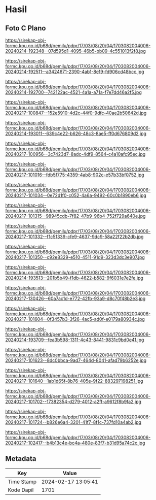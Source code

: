 # Hasil

## Foto C Plano

https://sirekap-obj-formc.kpu.go.id/b68d/pemilu/pdpr/17/03/08/20/04/1703082004006-20240214-192348--07d595d1-4095-46b5-bb09-4c551013f2f8.jpg

https://sirekap-obj-formc.kpu.go.id/b68d/pemilu/pdpr/17/03/08/20/04/1703082004006-20240214-192511--a3424671-2390-4ab1-8e19-fd906cd48bcc.jpg

https://sirekap-obj-formc.kpu.go.id/b68d/pemilu/pdpr/17/03/08/20/04/1703082004006-20240214-192700--742122ac-4521-4a1a-a71a-f7e7dd46a2f5.jpg

https://sirekap-obj-formc.kpu.go.id/b68d/pemilu/pdpr/17/03/08/20/04/1703082004006-20240217-100847--152e5910-4d2c-44f0-9dfc-40ae2b50642d.jpg

https://sirekap-obj-formc.kpu.go.id/b68d/pemilu/pdpr/17/03/08/20/04/1703082004006-20240214-193011--639c4e22-b626-48c3-8ae5-ff0d676809d2.jpg

https://sirekap-obj-formc.kpu.go.id/b68d/pemilu/pdpr/17/03/08/20/04/1703082004006-20240217-100956--3c7423d7-8adc-4df9-8564-c4a10afc95ec.jpg

https://sirekap-obj-formc.kpu.go.id/b68d/pemilu/pdpr/17/03/08/20/04/1703082004006-20240217-101016--fdb5f775-4359-4ab8-902c-e57b33bf0752.jpg

https://sirekap-obj-formc.kpu.go.id/b68d/pemilu/pdpr/17/03/08/20/04/1703082004006-20240217-101034--0e72d1f0-c052-4a6a-9492-60c0b1890eb6.jpg

https://sirekap-obj-formc.kpu.go.id/b68d/pemilu/pdpr/17/03/08/20/04/1703082004006-20240217-101315--98945cdb-7f82-47b9-96b4-752f729a640e.jpg

https://sirekap-obj-formc.kpu.go.id/b68d/pemilu/pdpr/17/03/08/20/04/1703082004006-20240217-101332--f1c51339-cfe9-4637-9dc9-58a22f22b2db.jpg

https://sirekap-obj-formc.kpu.go.id/b68d/pemilu/pdpr/17/03/08/20/04/1703082004006-20240217-101350--c92e8329-e510-4511-91d9-323d3dc3e907.jpg

https://sirekap-obj-formc.kpu.go.id/b68d/pemilu/pdpr/17/03/08/20/04/1703082004006-20240214-193513--201b5b49-f1db-4622-b582-9f6031e7e2fe.jpg

https://sirekap-obj-formc.kpu.go.id/b68d/pemilu/pdpr/17/03/08/20/04/1703082004006-20240217-130426--60a7ac1d-e772-42fb-93a9-d8c70f48b2e3.jpg

https://sirekap-obj-formc.kpu.go.id/b68d/pemilu/pdpr/17/03/08/20/04/1703082004006-20240217-101604--0f3457b3-3f26-4ac5-ad0f-e0179a80934c.jpg

https://sirekap-obj-formc.kpu.go.id/b68d/pemilu/pdpr/17/03/08/20/04/1703082004006-20240214-193709--fea3b598-1311-4c43-8441-9831c9bd0e41.jpg

https://sirekap-obj-formc.kpu.go.id/b68d/pemilu/pdpr/17/03/08/20/04/1703082004006-20240217-101623--8dc0bbca-9ad7-464d-8041-afad79b6252e.jpg

https://sirekap-obj-formc.kpu.go.id/b68d/pemilu/pdpr/17/03/08/20/04/1703082004006-20240217-101640--1ab1d65f-8b76-405e-9f22-883297198251.jpg

https://sirekap-obj-formc.kpu.go.id/b68d/pemilu/pdpr/17/03/08/20/04/1703082004006-20240217-101702--17382354-d279-4012-a2ff-a9612f8b9fa2.jpg

https://sirekap-obj-formc.kpu.go.id/b68d/pemilu/pdpr/17/03/08/20/04/1703082004006-20240217-101724--b826e6a4-3201-41f7-8f1c-737fd10a4ab2.jpg

https://sirekap-obj-formc.kpu.go.id/b68d/pemilu/pdpr/17/03/08/20/04/1703082004006-20240217-102417--b4b13c4e-bc4a-480e-83f7-b31d95a74c2c.jpg


## Metadata

| Key        | Value               |
| ---------- | ------------------- |
| Time Stamp | 2024-02-17 13:05:41 |
| Kode Dapil | 1701                |



